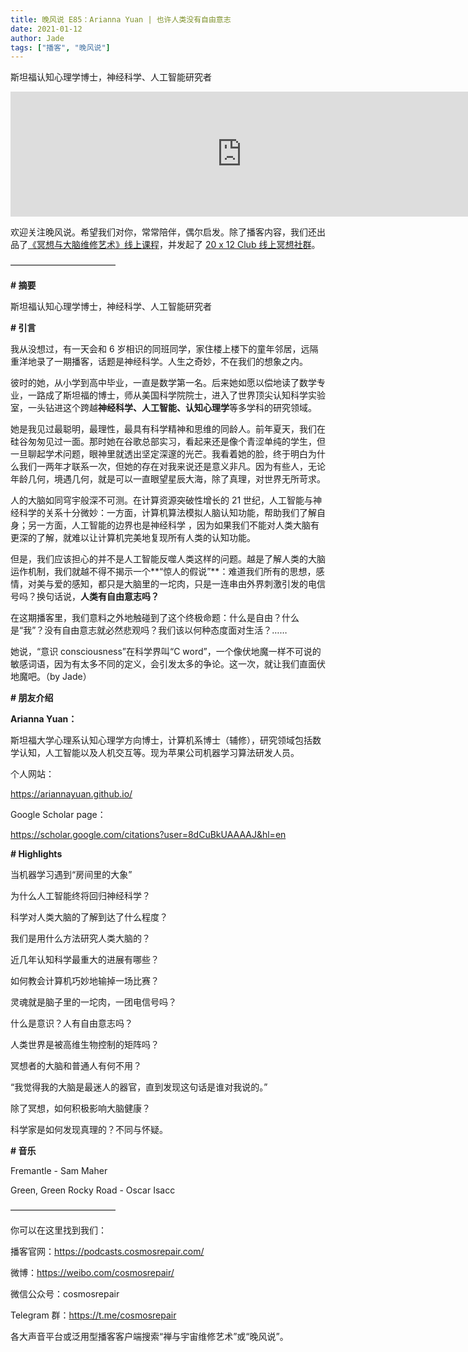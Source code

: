 ```yaml
---
title: 晚风说 E85：Arianna Yuan | 也许人类没有自由意志
date: 2021-01-12
author: Jade
tags: ["播客", "晚风说"]
---
```


斯坦福认知心理学博士，神经科学、人工智能研究者

<!--more-->

<iframe src="https://player.fireside.fm/v2/trfV16OE+FFE65IiL?theme=light" width="740" height="200" frameborder="0" scrolling="no"></iframe>

欢迎关注晚风说。希望我们对你，常常陪伴，偶尔启发。除了播客内容，我们还出品了[《冥想与大脑维修艺术》线上课程](https://mp.weixin.qq.com/s?__biz=MzA5Nzk4MDMxMg==&mid=2247484680&idx=1&sn=2a5b8f1e1f1c1e6820adf5cc95d997fe&chksm=9099dfffa7ee56e9408aa248731e3e3e502c984ca1e577decc28d66d458f2e93a600dc6d6b40&scene=21#wechat_redirect)，并发起了 [20 x 12 Club 线上冥想社群](https://mp.weixin.qq.com/s?__biz=MzA5Nzk4MDMxMg==&mid=2247484834&idx=1&sn=ebd2c537b12e63baef2e9eaac505c26b&chksm=9099df55a7ee5643ab84485931d52082bbb2a6ee7078bdd536faf2cbbcb7bb22783aeaf13d4b&scene=21#wechat_redirect)。

————————————

**# 摘要**

斯坦福认知心理学博士，神经科学、人工智能研究者

**# 引言**

我从没想过，有一天会和 6 岁相识的同班同学，家住楼上楼下的童年邻居，远隔重洋地录了一期播客，话题是神经科学。人生之奇妙，不在我们的想象之内。

彼时的她，从小学到高中毕业，一直是数学第一名。后来她如愿以偿地读了数学专业，一路成了斯坦福的博士，师从美国科学院院士，进入了世界顶尖认知科学实验室，一头钻进这个跨越**神经科学、人工智能、认知心理学**等多学科的研究领域。

她是我见过最聪明，最理性，最具有科学精神和思维的同龄人。前年夏天，我们在硅谷匆匆见过一面。那时她在谷歌总部实习，看起来还是像个青涩单纯的学生，但一旦聊起学术问题，眼神里就透出坚定深邃的光芒。我看着她的脸，终于明白为什么我们一两年才联系一次，但她的存在对我来说还是意义非凡。因为有些人，无论年龄几何，境遇几何，就是可以一直眼望星辰大海，除了真理，对世界无所苛求。

人的大脑如同穹宇般深不可测。在计算资源突破性增长的 21 世纪，人工智能与神经科学的关系十分微妙：一方面，计算机算法模拟人脑认知功能，帮助我们了解自身；另一方面，人工智能的边界也是神经科学 ，因为如果我们不能对人类大脑有更深的了解，就难以让计算机完美地复现所有人类的认知功能。

但是，我们应该担心的并不是人工智能反噬人类这样的问题。越是了解人类的大脑运作机制，我们就越不得不揭示一个**“惊人的假说”**：难道我们所有的思想，感情，对美与爱的感知，都只是大脑里的一坨肉，只是一连串由外界刺激引发的电信号吗？换句话说，**人类有自由意志吗？**

在这期播客里，我们意料之外地触碰到了这个终极命题：什么是自由？什么是“我”？没有自由意志就必然悲观吗？我们该以何种态度面对生活？……

她说，“意识 consciousness”在科学界叫“C word”，一个像伏地魔一样不可说的敏感词语，因为有太多不同的定义，会引发太多的争论。这一次，就让我们直面伏地魔吧。（by Jade）

**# 朋友介绍**

**Arianna Yuan：**

斯坦福大学心理系认知心理学方向博士，计算机系博士（辅修），研究领域包括数学认知，人工智能以及人机交互等。现为苹果公司机器学习算法研发人员。

个人网站：

https://ariannayuan.github.io/

Google Scholar page：

https://scholar.google.com/citations?user=8dCuBkUAAAAJ&hl=en

**# Highlights**

当机器学习遇到“房间里的大象”

为什么人工智能终将回归神经科学？

科学对人类大脑的了解到达了什么程度？

我们是用什么方法研究人类大脑的？

近几年认知科学最重大的进展有哪些？

如何教会计算机巧妙地输掉一场比赛？

灵魂就是脑子里的一坨肉，一团电信号吗？

什么是意识？人有自由意志吗？

人类世界是被高维生物控制的矩阵吗？

冥想者的大脑和普通人有何不用？

“我觉得我的大脑是最迷人的器官，直到发现这句话是谁对我说的。”

除了冥想，如何积极影响大脑健康？

科学家是如何发现真理的？不同与怀疑。

**# 音乐**

Fremantle - Sam Maher

Green, Green Rocky Road - Oscar Isacc

————————————

你可以在这里找到我们：

播客官网：https://podcasts.cosmosrepair.com/

微博：https://weibo.com/cosmosrepair/

微信公众号：cosmosrepair

Telegram 群：https://t.me/cosmosrepair

各大声音平台或泛用型播客客户端搜索“禅与宇宙维修艺术”或“晚风说”。